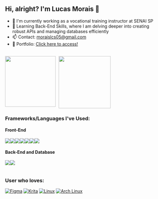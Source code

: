 ## Hi, alright? I'm Lucas Morais 👋

- 🔭 I'm currently working as a vocational training instructor at SENAI SP
- 🌱 Learning Back-End Skills, where I am delving deeper into creating robust APIs and managing databases efficiently
- 📫 Contact: moraislcs05@gmail.com
- 📑 Portfolio: [Click here to access!](https://standbytheboy-portfolio.vercel.app/)

<br>


<div style="display: flex; gap: 10px;">
  <img src="https://github-readme-stats.vercel.app/api?username=standbytheboy&show_icons=true&theme=tokyonight" height="165">
  <img src="https://github-readme-stats.vercel.app/api/top-langs/?username=standbytheboy&layout=compact&theme=tokyonight" height="170">
</div>



### Frameworks/Languages I've Used:

  <h4><b>Front-End</b></h4>
  <div style="display: flex">
    <img src="https://img.shields.io/badge/Angular-DD0031?style=for-the-badge&logo=angular&logoColor=white">
    <img src="https://img.shields.io/badge/React-20232A?style=for-the-badge&logo=react&logoColor=61DAFB">
    <img src="https://img.shields.io/badge/JavaScript-F7DF1E?style=for-the-badge&logo=javascript&logoColor=black">
    <img src="https://img.shields.io/badge/TypeScript-007ACC?style=for-the-badge&logo=typescript&logoColor=white">
    <img src="https://img.shields.io/badge/Flutter-02569B?style=for-the-badge&logo=flutter&logoColor=white">
    <img src="https://img.shields.io/badge/Bootstrap-563D7C?style=for-the-badge&logo=bootstrap&logoColor=white">
    <img src="https://img.shields.io/badge/Tailwind_CSS-38B2AC?style=for-the-badge&logo=tailwind-css&logoColor=white">
  </div>

  <h4><b>Back-End and Database</b></h4>
  <div style="display: flex">
    <img src="https://img.shields.io/badge/PHP-777BB4?style=for-the-badge&logo=php&logoColor=white">
    <img src="https://img.shields.io/badge/MySQL-005C84?style=for-the-badge&logo=mysql&logoColor=white">
  </div>
  <br>

### User who loves:
[![Figma](https://img.shields.io/badge/Figma-F24E1E?style=for-the-badge&logo=figma&logoColor=white)]() 
[![Krita](https://img.shields.io/badge/Krita-203759?style=for-the-badge&logo=krita&logoColor=EEF37B)]() 
[![Linux](https://img.shields.io/badge/Linux-FCC624?style=for-the-badge&logo=linux&logoColor=black)]() 
[![Arch Linux](https://img.shields.io/badge/Arch_Linux-1793D1?style=for-the-badge&logo=arch-linux&logoColor=white)]() 
